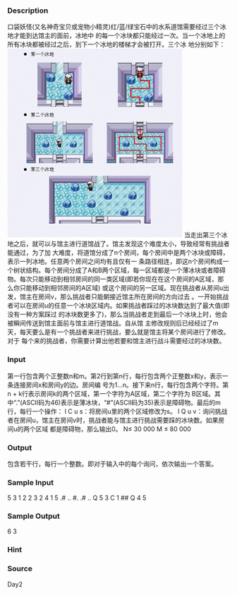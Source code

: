 
### Description

口袋妖怪(又名神奇宝贝或宠物小精灵)红/蓝/绿宝石中的水系道馆需要经过三个冰地才能到达馆主的面前，冰地中
的每一个冰块都只能经过一次。当一个冰地上的所有冰块都被经过之后，到下一个冰地的楼梯才会被打开。三个冰
地分别如下：
![](/JudgeOnline/upload/201605/v.jpg)
当走出第三个冰地之后，就可以与馆主进行道馆战了。馆主发现这个难度太小，导致经常有挑战者能通过，为了加
大难度，将道馆分成了n个房间，每个房间中是两个冰块或障碍，表示一列冰地。任意两个房间之间均有且仅有一
条路径相连，即这n个房间构成一个树状结构。每个房间分成了A和B两个区域，每一区域都是一个薄冰块或者障碍
物。每次只能移动到相邻房间的同一类区域(即若你现在在这个房间的A区域，那么你只能移动到相邻房间的A区域)
或这个房间的另一区域。现在挑战者从房间u出发，馆主在房间v，那么挑战者只能朝接近馆主所在房间的方向过去
。一开始挑战者可以在房间u的任意一个冰块区域内。如果挑战者踩过的冰块数达到了最大值(即没有一种方案踩过
的冰块数更多了)，那么当挑战者走到最后一个冰块上时，他会被瞬间传送到馆主面前与馆主进行道馆战。自从馆
主修改规则后已经经过了m天，每天要么是有一个挑战者来进行挑战，要么就是馆主将某个房间进行了修改。对于
每个来的挑战者，你需要计算出他若要和馆主进行战斗需要经过的冰块数。


<!--EndFragment-->
### Input

第一行包含两个正整数n和m。第2行到第n行，每行包含两个正整数x和y，表示一条连接房间x和房间y的边。房间编
号为1…n。接下来n行，每行包含两个字符。第n + k行表示房间k的两个区域，第一个字符为A区域，第二个字符为
B区域。其中“.”(ASCII码为46)表示是薄冰块，“#”(ASCII码为35)表示是障碍物。最后的m行，每行一个操作：
l C u s：将房间u里的两个区域修改为s。
l Q u v：询问挑战者在房间u，馆主在房间v时，挑战者能与馆主进行挑战需要踩的冰块数。如果房间u的两个区域
都是障碍物，那么输出0。
N≤ 30 000
M ≤ 80 000



### Output
包含若干行，每行一个整数。即对于输入中的每个询问，依次输出一个答案。
### Sample Input
5 3
1 2
2 3
2 4
1 5
.#
..
#.
.#
..
Q 5 3
C 1 ##
Q 4 5
### Sample Output
6
3


### Hint

### Source
Day2